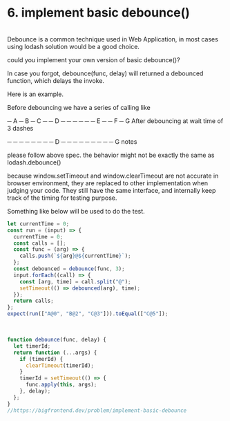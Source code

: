 <h1>6. implement basic debounce()
</h1>

<br/>
Debounce is a common technique used in Web Application, in most cases using lodash solution would be a good choice.

could you implement your own version of basic debounce()?

In case you forgot, debounce(func, delay) will returned a debounced function, which delays the invoke.

Here is an example.

Before debouncing we have a series of calling like

─ A ─ B ─ C ─ ─ D ─ ─ ─ ─ ─ ─ E ─ ─ F ─ G
After debouncing at wait time of 3 dashes

─ ─ ─ ─ ─ ─ ─ ─ D ─ ─ ─ ─ ─ ─ ─ ─ ─ G
notes

please follow above spec. the behavior might not be exactly the same as lodash.debounce()

because window.setTimeout and window.clearTimeout are not accurate in browser environment, they are replaced to other implementation when judging your code. They still have the same interface, and internally keep track of the timing for testing purpose.

Something like below will be used to do the test.

```js
let currentTime = 0;
const run = (input) => {
  currentTime = 0;
  const calls = [];
  const func = (arg) => {
    calls.push(`${arg}@${currentTime}`);
  };
  const debounced = debounce(func, 3);
  input.forEach((call) => {
    const [arg, time] = call.split("@");
    setTimeout(() => debounced(arg), time);
  });
  return calls;
};
expect(run(["A@0", "B@2", "C@3"])).toEqual(["C@5"]);
```

<br/>

```javascript
function debounce(func, delay) {
  let timerId;
  return function (...args) {
    if (timerId) {
      clearTimeout(timerId);
    }
    timerId = setTimeout(() => {
      func.apply(this, args);
    }, delay);
  };
}
//https://bigfrontend.dev/problem/implement-basic-debounce
```
